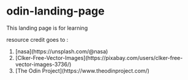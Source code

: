 # odin-landing-page
This landing page is for learning

resource credit goes to :
<ol>
    <li>[nasa](https://unsplash.com/@nasa)</li>
    <li>[Clker-Free-Vector-Images](https://pixabay.com/users/clker-free-vector-images-3736/)</li>
    <li>[The Odin Project](https://www.theodinproject.com/)</li>
</ol>
